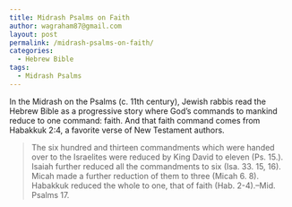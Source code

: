 ```yaml
---
title: Midrash Psalms on Faith
author: wagraham87@gmail.com
layout: post
permalink: /midrash-psalms-on-faith/
categories:
  - Hebrew Bible
tags:
  - Midrash Psalms
---
```

In the Midrash on the Psalms (c. 11th century), Jewish rabbis read the Hebrew Bible as a progressive story where God&#8217;s commands to mankind reduce to one command: faith. And that faith command comes from Habakkuk 2:4, a favorite verse of New Testament authors.

> The six hundred and thirteen commandments which were handed over to the Israelites were reduced by King David to eleven (Ps. 15.). Isaiah further reduced all the commandments to six (Isa. 33. 15, 16). Micah made a further reduction of them to three (Micah 6. 8). Habakkuk reduced the whole to one, that of faith (Hab. 2-4).&#8211;Mid. Psalms 17.